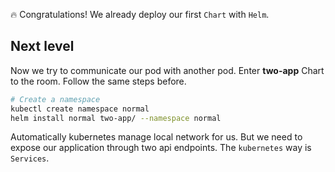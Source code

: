 :fire: Congratulations! We already deploy our first
`Chart` with `Helm`. 
## Next level
Now we try to communicate our pod with another pod. 
Enter **two-app** Chart to the room. Follow the same
steps before.
```bash
# Create a namespace
kubectl create namespace normal
helm install normal two-app/ --namespace normal
```
Automatically kubernetes manage local network for us.
But we need to expose our application through two
api endpoints. The `kubernetes` way is `Services`.  
